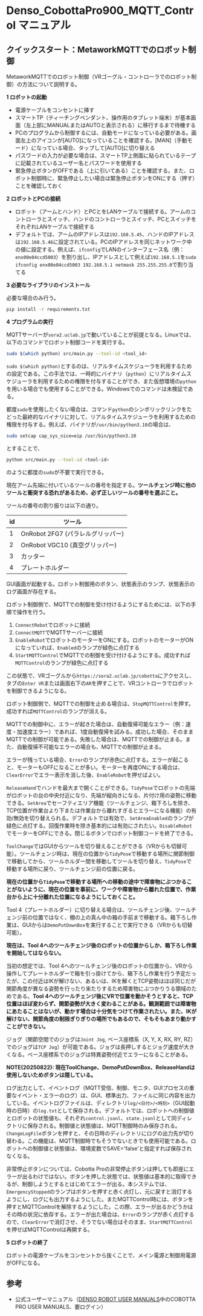 # Denso_CobottaPro900_MQTT_Control マニュアル

## クイックスタート：MetaworkMQTTでのロボット制御

MetaworkMQTTでのロボット制御（VRゴーグル・コントローラでのロボット制御）の方法について説明する。

**1 ロボットの起動**

- 電源ケーブルをコンセントに挿す
- スマートTP（ティーチングペンダント、操作用のタブレット端末）が基本画面（左上部にMANUALまたはAUTOと表示される）に移行するまで待機する
- PCのプログラムから制御するには、自動モードになっている必要がある。画面左上のアイコンが[AUTO]になっていることを確認する。[MAN]（手動モード）になっている場合、タップして[AUTO]に切り替える
- パスワードの入力が必要な場合は、スマートTP上側面に貼られているテープに記載されているユーザー名とパスワードを使用する
- 緊急停止ボタンがOFFである（上に引いてある）ことを確認する。また、ロボット制御時に、緊急停止したい場合は緊急停止ボタンをONにする（押す）ことを確認しておく

**2 ロボットとPCの接続**

- ロボット（アームとハンド）とPCとをLANケーブルで接続する。アームのコントローラとスイッチ、ハンドのコントローラとスイッチ、PCとスイッチをそれぞれLANケーブルで接続する
- デフォルトでは、アームのIPアドレスは`192.168.5.45`、ハンドのIPアドレスは`192.168.5.46`に設定されている。PCのIPアドレスを同じネットワーク中の値に設定する。例えば、`ifconfig`でLANのインターフェース名（例：`enx00e04ccd5003`）を割り出し、IPアドレスとして例えば`192.168.5.1`を`sudo ifconfig enx00e04ccd5003 192.168.5.1 netmask 255.255.255.0`で割り当てる

**3 必要なライブラリのインストール**

必要な場合のみ行う。

```sh
pip install -r requirements.txt
```

**4 プログラムの実行**

MQTTサーバーが`sora2.uclab.jp`で動いていることが前提となる。Linuxでは、以下のコマンドでロボット制御コードを実行する。

```sh
sudo $(which python) src/main.py --tool-id <tool_id>
```

`sudo $(which python)`とするのは、リアルタイムスケジューラを利用するための設定である。この手法では、一時的にバイナリ（`python`）にリアルタイムスケジューラを利用するための権限を付与することができ、また仮想環境の`python`を用いる場合でも使用することができる。Windowsでのコマンドは未検証である。

都度`sudo`を使用したくない場合は、コマンド`python`のシンボリックリンクをたどった最終的なバイナリに対して、リアルタイムスケジューラを利用するための権限を付与する。例えば、バイナリが`/usr/bin/python3.10`の場合は、

```sh
sudo setcap cap_sys_nice=eip /usr/bin/python3.10
```

とすることで、

```sh
python src/main.py --tool-id <tool-id>
```

のように都度の`sudo`が不要で実行できる。

現在アーム先端に付いているツールの番号を指定する。**ツールチェンジ時に他のツールと衝突する恐れがあるため、必ず正しいツールの番号を選ぶこと。**

ツールの番号の割り振りは以下の通り。

| id | ツール |
| - | - |
| 1 | OnRobot 2FG7 (パラレルグリッパー) |
| 2 | OnRobot VGC10 (真空グリッパー) |
| 3 | カッター |
| 4 | プレートホルダー |

GUI画面が起動する。ロボット制御用のボタン、状態表示のランプ、状態表示のログ画面が存在する。

ロボット制御側で、MQTTでの制御を受け付けるようにするためには、以下の手順で操作を行う。

1. `ConnectRobot`でロボットに接続
2. `ConnectMQTT`でMQTTサーバーに接続
3. `EnableRobot`でロボットのモーターをONにする。ロボットのモーターがONになっていれば、`Enabled`のランプが緑色に点灯する
4. `StartMQTTControl`でMQTTでの制御を受け付けるようにする。成功すれば`MQTTControl`のランプが緑色に点灯する

この状態で、VRゴーグルから`https://sora2.uclab.jp/cobotta`にアクセスし、タブの`Enter VR`または画面右下の`AR`を押すことで、VRコントローラでロボットを制御できるようになる。

ロボット制御側で、MQTTでの制御を止める場合は、`StopMQTTControl`を押す。成功すれば`MQTTControl`のランプが消える。

MQTTでの制御中に、エラーが起きた場合は、自動復帰可能なエラー（例：速度・加速度エラー）であれば、1度自動復帰を試みる。成功した場合、そのままMQTTでの制御が可能である。失敗した場合は、MQTTでの制御が止まる。また、自動復帰不可能なエラーの場合も、MQTTでの制御が止まる。

エラーが残っている場合、`Error`のランプが赤色に点灯する。エラーが起こると、モーターもOFFになることが多い。モーターを再度ONにする場合は、`ClearError`でエラー表示を消した後、`EnableRobot`を押せばよい。

`ReleaseHand`でハンドを最大まで開くことができる。`TidyPose`でロボットの先端がロボットの台の中央付近になり、先端が縦向きになる、片付け用の姿勢に移動できる。`SetArea`でセーフティエリア機能（ツールチェンジ、箱下ろしを除き、TCP位置が作業台より下または作業台から離れすぎるとエラーになる機能）の有効/無効を切り替えられる。デフォルトでは有効で、`SetAreaEnabled`のランプが緑色に点灯する。回復作業時を除き基本的には有効にされたい。`DisableRobot`でモーターをOFFにできる。閉じるボタンでロボット制御コードを終了できる。

`ToolChange`ではGUIからツールを切り替えることができる（VRからも切替可能）。ツールチェンジ時は、現在の位置から`TidyPose`で移動する場所に関節制御で移動してから、ツールホルダー間を移動してツールを切り替え、`TidyPose`で移動する場所に戻り、ツールチェンジ前の位置に戻る。

**現在の位置から`TidyPose`で移動する場所への移動の途中で障害物にぶつかることがないように、現在の位置を事前に、ワークや障害物から離れた位置で、作業台から上に十分離れた位置になるようにしておくこと。**

Tool 4（プレートホルダー）に切り替える場合は、ツールチェンジ後、ツールチェンジ前の位置ではなく、棚の上の真ん中の箱の手前まで移動する。箱下ろし作業は、GUIからは`DemoPutDownBox`を実行することで実行できる（VRからも切替可能）。

**現在は、Tool 4へのツールチェンジ後のロボットの位置からしか、箱下ろし作業を開始してはならない。**

当初の想定では、Tool 4へのツールチェンジ後のロボットの位置から、VRから操作してプレートホルダーで箱を引っ掛けてから、箱下ろし作業を行う予定だったが、この付近はIKが解けない、あるいは、IKを解くとTCP姿勢はほぼ同じだが関節角度が異なる姿勢を行ったり来たりするため障害物にぶつかりうる領域のためである。**Tool 4へのツールチェンジ後にVRで位置を動かそうとすると、TCP位置はほぼ変わらず、関節姿勢が大きく変わることがある。観測範囲では障害物にあたることはないが、動かす場合は十分気をつけて作業されたい。また、IKが解けない、関節角度の制限ぎりぎりの場所でもあるので、そもそもあまり動かすことができない。**

ジョグ（関節空間でのジョグは`Joint Jog`, ベース座標系（X, Y, X, RX, RY, RZ）でのジョグは`TCP Jog`）が可能である。ジョグは長押しするとジョグ速度が大きくなる。ベース座標系でのジョグは特異姿勢付近でエラーになることがある。

**NOTE(20250822): 現在ToolChange、DemoPutDownBox、ReleaseHandは使用しないためボタンは隠している。**

ログ出力として、イベントログ（MQTT受信、制御、モニタ、GUIプロセスの重要なイベント・エラーのログ）は、GUI、標準出力、ファイルに同じ内容を出力している。イベントログファイルは、ディレクトリ`log/<日付>/<時刻>`（GUI起動時の日時）の`log.txt`として保存される。デフォルトでは、ロボットへの制御値とロボットの状態値も、それぞれ`control.jsonl`、`state.jsonl`として同ディレクトリに保存される。制御値と状態値は、MQTT制御時のみ保存される。`ChangeLogFile`ボタンを押すと、その日時のディレクトリにログの出力先が切り替わる。この機能は、MQTT制御時でもそうでないときでも使用可能である。ロボットへの制御値と状態値は、環境変数でSAVE='false'と指定すれば保存されなくなる。

非常停止ボタンについては、Cobotta Proの非常停止ボタンは押しても即座にエラーが出るわけではない。ボタンを押した状態では、状態値は基本的に取得できるが、制御しようとするとはじめてエラーが出る。本システムでは、`EmergencyStopped`のランプはボタンを押すと赤く点灯し、元に戻すと消灯するようにし、ログにも出力するようにした。またMQTTControl時には、ボタンを押すとMQTTControlを解除するようにした。この際、エラーが出るかどうかはその時の状況に依存する。エラーが出た場合は、`Error`のランプが赤く点灯するので、`ClearError`で消灯させ、そうでない場合はそのまま、`StartMQTTControl`を押せばMQTTControlは再開する。

**5 ロボットの終了**

ロボットの電源ケーブルをコンセントから抜くことで、メイン電源と制御用電源がOFFになる。

## 参考

- 公式ユーザーマニュアル（[DENSO ROBOT USER MANUALS](https://www.fa-manuals.denso-wave.com/jp/select.php)中のCOBOTTA PRO USER MANUALS、要ログイン）
